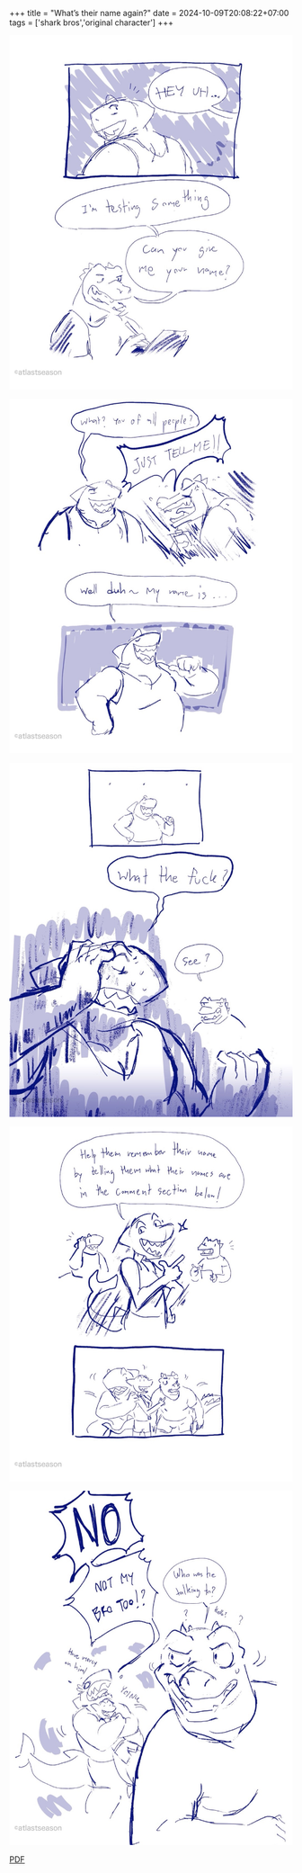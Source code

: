+++
title = "What’s their name again?"
date = 2024-10-09T20:08:22+07:00
tags = ['shark bros','original character']
+++

![](sharkbros-forgot-name-(With-Watermark)-1-Large.jpeg)

![](sharkbros-forgot-name-(With-Watermark)-2-Large.jpeg)

![](sharkbros-forgot-name-(With-Watermark)-3-Large.jpeg)

![](sharkbros-forgot-name-(With-Watermark)-4-Large.jpeg)

![](sharkbros-forgot-name-(With-Watermark)-5-Large.jpeg)

[PDF](/blog/2024/241009-shark-name-event/sharkbros-forgot-name-(With-Watermark).pdf)
